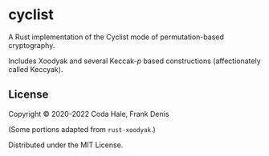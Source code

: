 # cyclist

A Rust implementation of the Cyclist mode of permutation-based cryptography.

Includes Xoodyak and several Keccak-_p_ based constructions (affectionately called Keccyak).

## License

Copyright © 2020-2022 Coda Hale, Frank Denis

(Some portions adapted from `rust-xoodyak`.)

Distributed under the MIT License.
